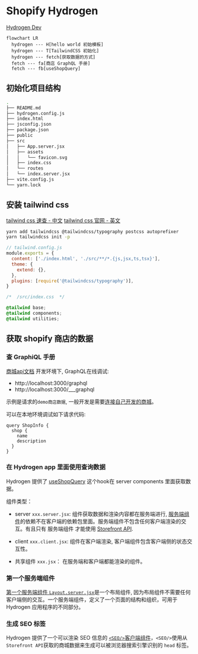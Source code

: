 # Shopify Hydrogen

[Hydrogen Dev](https://shopify.dev/custom-storefronts/hydrogen/getting-started/tutorial)

```mermaid
flowchart LR
  hydrogen --- H[hello world 初始模板]
  hydrogen --- T[TailwindCSS 初始化]
  hydrogen --- fetch[获取数据的方式]
  fetch --- fa[商店 GraphQL 手册]
  fetch --- fb[useShopQuery]
```

## 初始化项目结构

```bash
.
├── README.md
├── hydrogen.config.js
├── index.html
├── jsconfig.json
├── package.json
├── public
├── src
│   ├── App.server.jsx
│   ├── assets
│   │   └── favicon.svg
│   ├── index.css
│   └── routes
│   └── index.server.jsx
├── vite.config.js
└── yarn.lock
```

## 安装 tailwind css

[tailwind css 速查 - 中文](https://www.tailwindcss.cn/)
[tailwind css 官网 - 英文](https://tailwindcss.com/)

```bash
yarn add tailwindcss @tailwindcss/typography postcss autoprefixer
yarn tailwindcss init -p
```

```js
// tailwind.config.js
module.exports = {
  content: ['./index.html', './src/**/*.{js,jsx,ts,tsx}'],
  theme: {
    extend: {},
  },
  plugins: [require('@tailwindcss/typography')],
}
```

```css
/*  /src/index.css  */

@tailwind base;
@tailwind components;
@tailwind utilities;
```

## 获取 shopify 商店的数据

### 查 GraphiQL 手册

[商城api文档](https://shopify.dev/api/storefront)
开发环境下, GraphQL在线调试: 
- http://localhost:3000/graphql
- http://localhost:3000/___graphql

示例是请求的`demo商店数据`, 一般开发是需要[连接自己开发的商城](https://shopify.dev/custom-storefronts/hydrogen/configuration)。

可以在本地环境调试如下请求代码:
```grapql
query ShopInfo {
  shop {
    name
    description
  }
}
```

### 在 Hydrogen app 里面使用查询数据

Hydrogen 提供了 [useShopQuery](https://shopify.dev/api/hydrogen/hooks/global/useshopquery) 这个hook在 server components 里面获取数据。

组件类型：
- server `xxx.server.jsx`: 组件获取数据和渲染内容都在服务端进行, [服务端组件](https://shopify.dev/custom-storefronts/hydrogen/react-server-components#benefits)的依赖不在客户端的依赖包里面。服务端组件不包含任何客户端渲染的交互。有且只有 服务端组件 才能使用 [Storefront API](https://shopify.dev/custom-storefronts/hydrogen/react-server-components#component-types:~:text=calls%20to%20the-,Storefront%20API,-.).

- client `xxx.client.jsx`: 组件在客户端渲染, 客户端组件包含客户端侧的状态交互性。

- 共享组件 `xxx.jsx`： 在服务端和客户端都能渲染的组件。

### 第一个服务端组件

[第一个服务端组件 `Layout.server.jsx`](https://shopify.dev/custom-storefronts/hydrogen/getting-started/tutorial/fetch-data#create-a-layout-component)是一个布局组件, 因为布局组件不需要任何客户端侧的交互。一个服务端组件，定义了一个页面的结构和组织，可用于 Hydrogen 应用程序的不同部分。

### 生成 SEO 标签

Hydrogen 提供了一个可以渲染 SEO 信息的 [`<SEO/>`客户端组件](https://shopify.dev/api/hydrogen/components/primitive/seo)，`<SEO/>`使用从`Storefront API`获取的商城数据来生成可以被浏览器搜索引擎识别的 `head` 标签。


